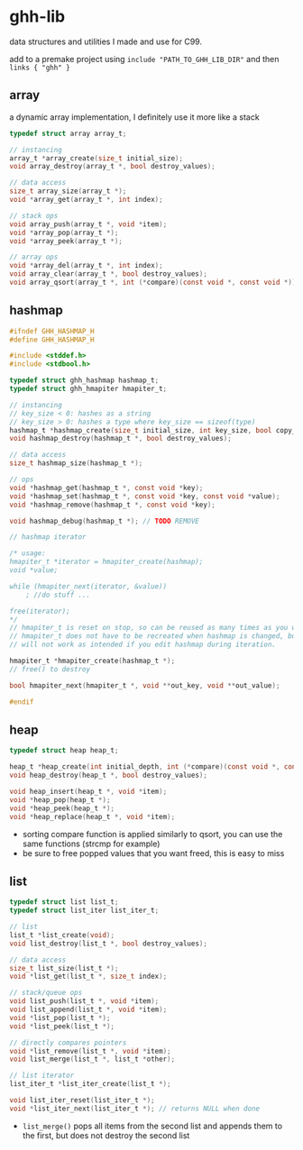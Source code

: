 # ghh-lib

data structures and utilities I made and use for C99. 

add to a premake project using `include "PATH_TO_GHH_LIB_DIR"` and then `links { "ghh" }`

## array

a dynamic array implementation, I definitely use it more like a stack

```c
typedef struct array array_t;

// instancing
array_t *array_create(size_t initial_size);
void array_destroy(array_t *, bool destroy_values);

// data access
size_t array_size(array_t *);
void *array_get(array_t *, int index);

// stack ops
void array_push(array_t *, void *item);
void *array_pop(array_t *);
void *array_peek(array_t *);

// array ops
void *array_del(array_t *, int index);
void array_clear(array_t *, bool destroy_values);
void array_qsort(array_t *, int (*compare)(const void *, const void *));
```

## hashmap

```c
#ifndef GHH_HASHMAP_H
#define GHH_HASHMAP_H

#include <stddef.h>
#include <stdbool.h>

typedef struct ghh_hashmap hashmap_t;
typedef struct ghh_hmapiter hmapiter_t;

// instancing
// key_size < 0: hashes as a string
// key_size > 0: hashes a type where key_size == sizeof(type)
hashmap_t *hashmap_create(size_t initial_size, int key_size, bool copy_keys);
void hashmap_destroy(hashmap_t *, bool destroy_values);

// data access
size_t hashmap_size(hashmap_t *);

// ops
void *hashmap_get(hashmap_t *, const void *key);
void *hashmap_set(hashmap_t *, const void *key, const void *value);
void *hashmap_remove(hashmap_t *, const void *key);

void hashmap_debug(hashmap_t *); // TODO REMOVE

// hashmap iterator

/* usage:
hmapiter_t *iterator = hmapiter_create(hashmap);
void *value;

while (hmapiter_next(iterator, &value))
    ; //do stuff ...

free(iterator);
*/
// hmapiter_t is reset on stop, so can be reused as many times as you want
// hmapiter_t does not have to be recreated when hashmap is changed, but it
// will not work as intended if you edit hashmap during iteration.

hmapiter_t *hmapiter_create(hashmap_t *);
// free() to destroy

bool hmapiter_next(hmapiter_t *, void **out_key, void **out_value);

#endif
```

## heap

```c
typedef struct heap heap_t;

heap_t *heap_create(int initial_depth, int (*compare)(const void *, const void *));
void heap_destroy(heap_t *, bool destroy_values);

void heap_insert(heap_t *, void *item);
void *heap_pop(heap_t *);
void *heap_peek(heap_t *);
void *heap_replace(heap_t *, void *item);
```

- sorting compare function is applied similarly to qsort, you can use the same functions (strcmp for example)
- be sure to free popped values that you want freed, this is easy to miss

## list

```c
typedef struct list list_t;
typedef struct list_iter list_iter_t;

// list
list_t *list_create(void);
void list_destroy(list_t *, bool destroy_values);

// data access
size_t list_size(list_t *);
void *list_get(list_t *, size_t index);

// stack/queue ops
void list_push(list_t *, void *item);
void list_append(list_t *, void *item);
void *list_pop(list_t *);
void *list_peek(list_t *);

// directly compares pointers
void *list_remove(list_t *, void *item);
void list_merge(list_t *, list_t *other);

// list iterator
list_iter_t *list_iter_create(list_t *);

void list_iter_reset(list_iter_t *);
void *list_iter_next(list_iter_t *); // returns NULL when done
```

- `list_merge()` pops all items from the second list and appends them to the first, but does not destroy the second list
